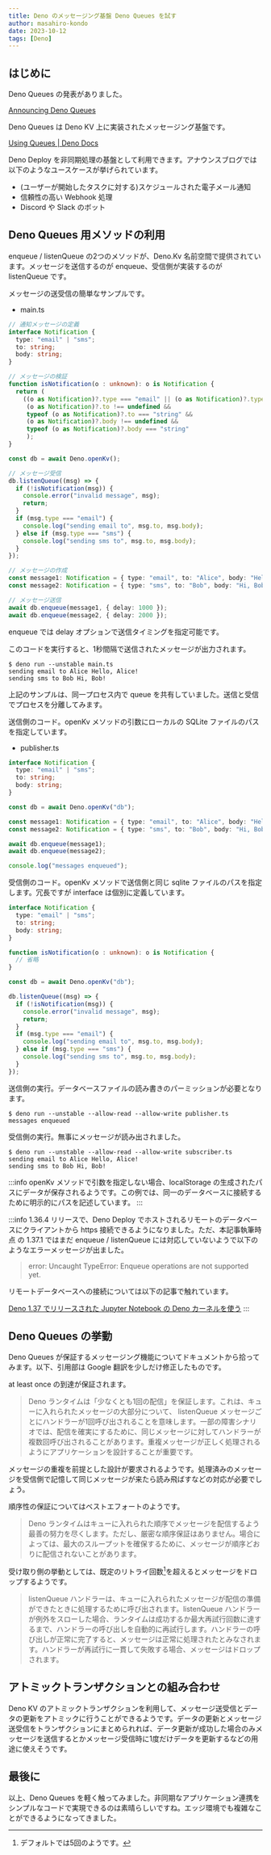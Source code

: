 ```yaml
---
title: Deno のメッセージング基盤 Deno Queues を試す
author: masahiro-kondo
date: 2023-10-12
tags: [Deno]
---
```


## はじめに
Deno Queues の発表がありました。

[Announcing Deno Queues](https://deno.com/blog/queues)

Deno Queues は Deno KV 上に実装されたメッセージング基盤です。

[Using Queues | Deno Docs](https://docs.deno.com/kv/manual/queue_overview)

Deno Deploy を非同期処理の基盤として利用できます。アナウンスブログでは以下のようなユースケースが挙げられています。

- (ユーザーが開始したタスクに対する)スケジュールされた電子メール通知
- 信頼性の高い Webhook 処理
- Discord や Slack のボット

## Deno Queues 用メソッドの利用
enqueue / listenQueue の2つのメソッドが、Deno.Kv 名前空間で提供されています。メッセージを送信するのが enqueue、受信側が実装するのが listenQueue です。

メッセージの送受信の簡単なサンプルです。

- main.ts
```typescript
// 通知メッセージの定義
interface Notification {
  type: "email" | "sms";
  to: string;
  body: string;
}

// メッセージの検証
function isNotification(o : unknown): o is Notification {
  return (
    ((o as Notification)?.type === "email" || (o as Notification)?.type === "sms") &&
     (o as Notification)?.to !== undefined &&
     typeof (o as Notification)?.to === "string" &&
     (o as Notification)?.body !== undefined &&
     typeof (o as Notification)?.body === "string"
     );
}

const db = await Deno.openKv();

// メッセージ受信
db.listenQueue((msg) => {
  if (!isNotification(msg)) {
    console.error("invalid message", msg);
    return;
  }
  if (msg.type === "email") {
    console.log("sending email to", msg.to, msg.body);
  } else if (msg.type === "sms") {
    console.log("sending sms to", msg.to, msg.body);
  }
});

// メッセージの作成
const message1: Notification = { type: "email", to: "Alice", body: "Hello, Alice!" };
const message2: Notification = { type: "sms", to: "Bob", body: "Hi, Bob!" };

// メッセージ送信
await db.enqueue(message1, { delay: 1000 });
await db.enqueue(message2, { delay: 2000 });
```

enqueue では delay オプションで送信タイミングを指定可能です。

このコードを実行すると、1秒間隔で送信されたメッセージが出力されます。

```shell
$ deno run --unstable main.ts 
sending email to Alice Hello, Alice!
sending sms to Bob Hi, Bob!
```

上記のサンプルは、同一プロセス内で queue を共有していました。送信と受信でプロセスを分離してみます。

送信側のコード。openKv メソッドの引数にローカルの SQLite ファイルのパスを指定しています。

- publisher.ts
```typescript
interface Notification {
  type: "email" | "sms";
  to: string;
  body: string;
}

const db = await Deno.openKv("db");

const message1: Notification = { type: "email", to: "Alice", body: "Hello, Alice!" };
const message2: Notification = { type: "sms", to: "Bob", body: "Hi, Bob!" };

await db.enqueue(message1);
await db.enqueue(message2);

console.log("messages enqueued");
```

受信側のコード。openKv メソッドで送信側と同じ sqlite ファイルのパスを指定します。冗長ですが interface は個別に定義しています。

```typescript
interface Notification {
  type: "email" | "sms";
  to: string;
  body: string;
}

function isNotification(o : unknown): o is Notification {
  // 省略
}

const db = await Deno.openKv("db");

db.listenQueue((msg) => {
  if (!isNotification(msg)) {
    console.error("invalid message", msg);
    return;
  }
  if (msg.type === "email") {
    console.log("sending email to", msg.to, msg.body);
  } else if (msg.type === "sms") {
    console.log("sending sms to", msg.to, msg.body);
  }
});
```

送信側の実行。データベースファイルの読み書きのパーミッションが必要となります。

```shell
$ deno run --unstable --allow-read --allow-write publisher.ts
messages enqueued
```
受信側の実行。無事にメッセージが読み出されました。

```shell
$ deno run --unstable --allow-read --allow-write subscriber.ts
sending email to Alice Hello, Alice!
sending sms to Bob Hi, Bob!
```
:::info
openKv メソッドで引数を指定しない場合、localStorage の生成されたパスにデータが保存されるようです。この例では、同一のデータベースに接続するために明示的にパスを記述しています。
:::

:::info
1.36.4 リリースで、Deno Deploy でホストされるリモートのデータベースにクライアントから https 接続できるようになりました。ただ、本記事執筆時点 の 1.37.1 ではまだ enqueue / listenQueue には対応していないようで以下のようなエラーメッセージが出ました。

> error: Uncaught TypeError: Enqueue operations are not supported yet.

リモートデータベースへの接続については以下の記事で触れています。

[Deno 1.37 でリリースされた Jupyter Notebook の Deno カーネルを使う](/blogs/2023/09/22/deno-jupyter-kernel/)
:::

## Deno Queues の挙動
Deno Queues が保証するメッセージング機能についてドキュメントから拾ってみます。以下、引用部は Google 翻訳を少しだけ修正したものです。

at least once の到達が保証されます。

> Deno ランタイムは「少なくとも1回の配信」を保証します。これは、キューに入れられたメッセージの大部分について、 listenQueue メッセージごとにハンドラーが1回呼び出されることを意味します。一部の障害シナリオでは、配信を確実にするために、同じメッセージに対してハンドラーが複数回呼び出されることがあります。重複メッセージが正しく処理されるようにアプリケーションを設計することが重要です。

メッセージの重複を前提とした設計が要求されるようです。処理済みのメッセージを受信側で記憶して同じメッセージが来たら読み飛ばすなどの対応が必要でしょう。

順序性の保証についてはベストエフォートのようです。

> Deno ランタイムはキューに入れられた順序でメッセージを配信するよう最善の努力を尽くします。ただし、厳密な順序保証はありません。場合によっては、最大のスループットを確保するために、メッセージが順序どおりに配信されないことがあります。

受け取り側の挙動としては、既定のリトライ回数[^1]を超えるとメッセージをドロップするようです。

[^1]: デフォルトでは5回のようです。

> listenQueue ハンドラーは、キューに入れられたメッセージが配信の準備ができたときに処理するために呼び出されます。listenQueue ハンドラーが例外をスローした場合、ランタイムは成功するか最大再試行回数に達するまで、ハンドラーの呼び出しを自動的に再試行します。ハンドラーの呼び出しが正常に完了すると、メッセージは正常に処理されたとみなされます。ハンドラーが再試行に一貫して失敗する場合、メッセージはドロップされます。

## アトミックトランザクションとの組み合わせ
Deno KV のアトミックトランザクションを利用して、メッセージ送受信とデータの更新をアトミックに行うことができるようです。データの更新とメッセージ送受信をトランザクションにまとめられれば、データ更新が成功した場合のみメッセージを送信するとかメッセージ受信時に1度だけデータを更新するなどの用途に使えそうです。

## 最後に
以上、Deno Queues を軽く触ってみました。非同期なアプリケーション連携をシンプルなコードで実現できるのは素晴らしいですね。エッジ環境でも複雑なことができるようになってきました。
